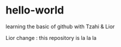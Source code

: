 # hello-world
learning the basic of github with Tzahi &amp; Lior



Lior change :
this repository is la la la
